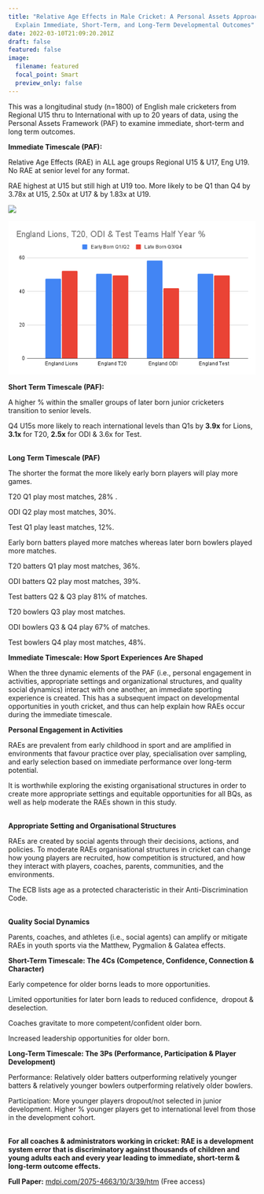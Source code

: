 ```yaml
---
title: "Relative Age Effects in Male Cricket: A Personal Assets Approach to
  Explain Immediate, Short-Term, and Long-Term Developmental Outcomes"
date: 2022-03-10T21:09:20.201Z
draft: false
featured: false
image:
  filename: featured
  focal_point: Smart
  preview_only: false
---
```

<meta name="twitter:card" content="summary_large_image" />
<meta name="twitter:site" content="@nothirdman" />
<meta name="twitter:title" content="Relative Age Effects in Male Cricket: A Personal Assets Approach to Explain Immediate, Short-Term, and Long-Term Developmental Outcomes" />
<meta name="twitter:description" content="Relative Age Effect in male English cricket pathway" />
<meta name="twitter:image" content="https://onemoresummer.co.uk/post/relative-age-effects-in-male-cricket-a-personal-assets-approach-to-explain-immediate-short-term-and-long-term-developmental-outcomes/ecb-junior-pathway-half-year-%s-.png" />

This was a longitudinal study (n=1800) of English male cricketers from Regional U15 thru to International with up to 20 years of data, using the Personal Assets Framework (PAF) to examine immediate, short-term and long term outcomes. 

**Immediate Timescale (PAF):**

Relative Age Effects (RAE) in ALL age groups Regional U15 & U17, Eng U19. No RAE at senior level for any format.

RAE highest at U15 but still high at U19 too. More likely to be Q1 than Q4 by 3.78x at U15, 2.50x at U17 & by 1.83x at U19.

![](https://lh6.googleusercontent.com/wQYz-fQa_3MCAfP91w0RURNtyCl5BiR76Q1CsLfzX6dnYuOAborrcLpuynKaQ6k8ElxCfVOkQBFXoNG5S8OCJLBl0iNc5FO2D_I-m4UWVtk1f3l80N_qHBS20yg7yJs8axCyzt-A)

![](england-lions-t20-odi-test-teams-half-year-.png)

**Short Term Timescale (PAF):**

A higher % within the smaller groups of later born junior cricketers transition to senior levels. 

Q4 U15s more likely to reach international levels than Q1s by **3.9x** for Lions, **3.1x** for T20, **2.5x** for ODI & 3.6x for Test.

**\
Long Term Timescale (PAF)**

The shorter the format the more likely early born players will play more games.

T20 Q1 play most matches, 28% .

ODI Q2 play most matches, 30%.

Test Q1 play least matches, 12%.

Early born batters played more matches whereas later born bowlers played more matches.

T20 batters Q1 play most matches, 36%.

ODI batters Q2 play most matches, 39%.

Test batters Q2 & Q3 play 81% of matches.

T20 bowlers Q3 play most matches.

ODI bowlers Q3 & Q4 play 67% of matches.

Test bowlers Q4 play most matches, 48%.

**Immediate Timescale: How Sport Experiences Are Shaped**

When the three dynamic elements of the PAF (i.e., personal engagement in activities, appropriate settings and organizational structures, and quality social dynamics) interact with one another, an immediate sporting experience is created. This has a subsequent impact on developmental opportunities in youth cricket, and thus can help explain how RAEs occur during the immediate timescale.

**Personal Engagement in Activities**

RAEs are prevalent from early childhood in sport and are amplified in environments that favour practice over play, specialisation over sampling, and early selection based on immediate performance over long-term potential.

It is worthwhile exploring the existing organisational structures in order to create more appropriate settings and equitable opportunities for all BQs, as well as help moderate the RAEs shown in this study.

**\
Appropriate Setting and Organisational Structures**

RAEs are created by social agents through their decisions, actions, and policies. To moderate RAEs organisational structures in cricket can change how young players are recruited, how competition is structured, and how they interact with players, coaches, parents, communities, and the environments.

The ECB lists age as a protected characteristic in their Anti-Discrimination Code.

**\
Quality Social Dynamics**

Parents, coaches, and athletes (i.e., social agents) can amplify or mitigate RAEs in youth sports via the Matthew, Pygmalion & Galatea effects.

**Short-Term Timescale: The 4Cs (Competence, Confidence, Connection & Character)**

Early competence for older borns leads to more opportunities.

Limited opportunities for later born leads to reduced confidence,  dropout & deselection.

Coaches gravitate to more competent/confident older born.

Increased leadership opportunities for older born.

**Long-Term Timescale: The 3Ps (Performance, Participation & Player Development)**

Performance: Relatively older batters outperforming relatively younger batters & relatively younger bowlers outperforming relatively older bowlers.

Participation: More younger players dropout/not selected in junior development. Higher % younger players get to international level from those in the development cohort. 

**\
For all coaches & administrators working in cricket: RAE is a development system error that is discriminatory against thousands of children and young adults each and every year leading to immediate, short-term & long-term outcome effects.**

**Full Paper:** [mdpi.com/2075-4663/10/3/39/htm](https://www.mdpi.com/2075-4663/10/3/39/htm) (Free access)